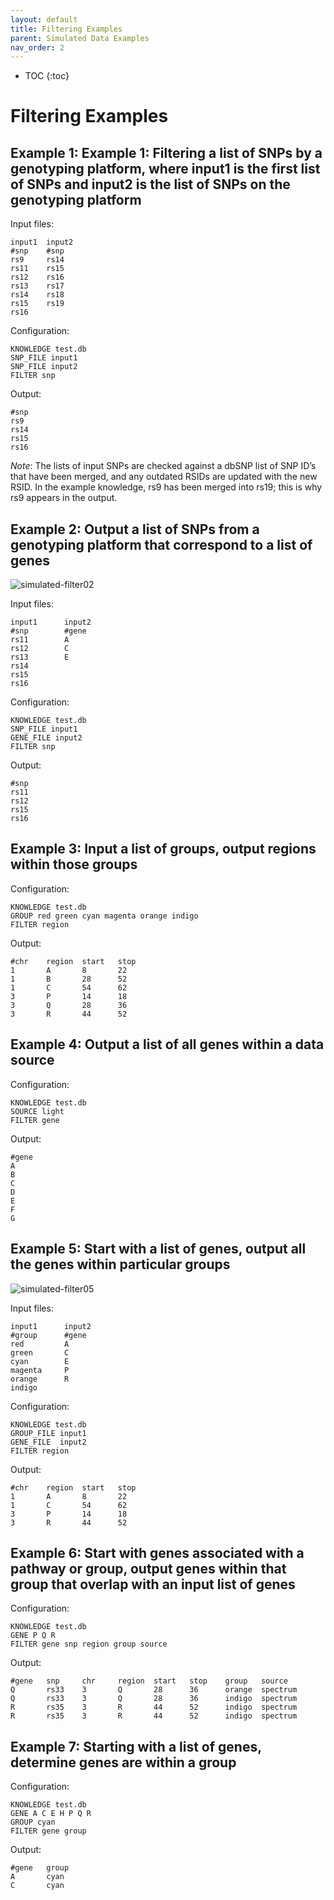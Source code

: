 ```yaml
---
layout: default
title: Filtering Examples
parent: Simulated Data Examples
nav_order: 2
---
```


* TOC
{:toc}

# Filtering Examples

## Example 1: Example 1: Filtering a list of SNPs by a genotyping platform, where input1 is the first list of SNPs and input2 is the list of SNPs on the genotyping platform

Input files:
```
input1  input2
#snp    #snp
rs9     rs14
rs11    rs15
rs12    rs16
rs13    rs17
rs14    rs18
rs15    rs19
rs16	
```

Configuration:
```
KNOWLEDGE test.db
SNP_FILE input1
SNP_FILE input2
FILTER snp
```

Output:
```
#snp
rs9
rs14
rs15
rs16
```
_Note_: The lists of input SNPs are checked against a dbSNP list of SNP ID’s that have been merged, and any outdated RSIDs are updated with the new RSID. In the example knowledge, rs9 has been merged into rs19; this is why rs9 appears in the output.

## Example 2: Output a list of SNPs from a genotyping platform that correspond to a list of genes

![simulated-filter02](../images/simulated-knowledge/simulated-filter-example02.png)

Input files:
```
input1      input2
#snp        #gene
rs11        A
rs12        C
rs13        E
rs14
rs15
rs16
```

Configuration:
```
KNOWLEDGE test.db
SNP_FILE input1
GENE_FILE input2
FILTER snp
```

Output:
```
#snp
rs11
rs12
rs15
rs16
```



## Example 3: Input a list of groups, output regions within those groups

Configuration:
```
KNOWLEDGE test.db
GROUP red green cyan magenta orange indigo
FILTER region
```

Output:
```
#chr    region  start   stop
1       A       8       22
1       B       28      52
1       C       54      62
3       P       14      18
3       Q       28      36
3       R       44      52
```

## Example 4: Output a list of all genes within a data source

Configuration:
```
KNOWLEDGE test.db
SOURCE light
FILTER gene

```

Output:
```
#gene
A
B
C
D
E
F
G

```

## Example 5: Start with a list of genes, output all the genes within particular groups

![simulated-filter05](../images/simulated-knowledge/simulated-filter-example05.png)

Input files:
```
input1      input2
#group      #gene
red         A
green       C
cyan        E
magenta     P
orange      R
indigo      
```

Configuration:
```
KNOWLEDGE test.db
GROUP_FILE input1
GENE_FILE  input2
FILTER region
```

Output:
```
#chr    region  start   stop
1       A       8       22
1       C       54      62
3       P       14      18
3       R       44      52
```

## Example 6: Start with genes associated with a pathway or group, output genes within that group that overlap with an input list of genes

Configuration:
```
KNOWLEDGE test.db
GENE P Q R
FILTER gene snp region group source

```

Output:
```
#gene   snp     chr     region  start   stop    group   source
Q       rs33    3       Q       28      36      orange  spectrum
Q       rs33    3       Q       28      36      indigo  spectrum
R       rs35    3       R       44      52      indigo  spectrum
R       rs35    3       R       44      52      indigo  spectrum
```

## Example 7: Starting with a list of genes, determine genes are within a group

Configuration:
```
KNOWLEDGE test.db
GENE A C E H P Q R
GROUP cyan
FILTER gene group
```

Output:
```
#gene   group
A       cyan
C       cyan
```
